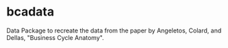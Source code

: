 # bcadata
Data Package to recreate the data from the paper by Angeletos, Colard, and Dellas, "Business Cycle Anatomy".
